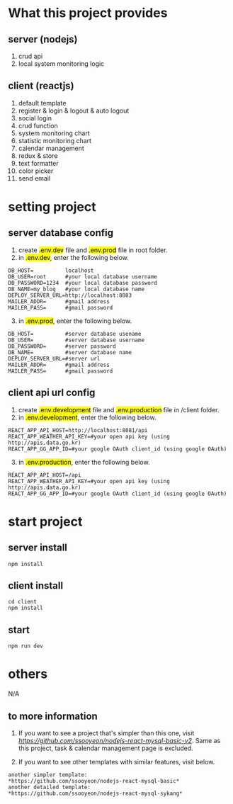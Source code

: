 # What this project provides

## server (nodejs)

1. crud api
2. local system monitoring logic

## client (reactjs)

1. default template
2. register & login & logout & auto logout
3. social login
4. crud function
5. system monitoring chart
6. statistic monitoring chart
7. calendar management
8. redux & store
9. text formatter
10. color picker
11. send email

# setting project

## server database config

1. create <mark>.env.dev</mark> file and <mark>.env.prod</mark> file in root folder.
2. in <mark>.env.dev</mark>, enter the following below.

```
DB_HOST=          localhost
DB_USER=root      #your local database username
DB_PASSWORD=1234  #your local database password
DB_NAME=my_blog   #your local database name
DEPLOY_SERVER_URL=http://localhost:8083
MAILER_ADDR=      #gmail address
MAILER_PASS=      #gmail password
```

3. in <mark>.env.prod</mark>, enter the following below.

```
DB_HOST=          #server database usename
DB_USER=          #server database username
DB_PASSWORD=      #server password
DB_NAME=          #server database name
DEPLOY_SERVER_URL=#server url
MAILER_ADDR=      #gmail address
MAILER_PASS=      #gmail password
```

## client api url config

1. create <mark>.env.development</mark> file and <mark>.env.production</mark> file in /client folder.
2. in <mark>.env.development</mark>, enter the following below.

```
REACT_APP_API_HOST=http://localhost:8081/api
REACT_APP_WEATHER_API_KEY=#your open api key (using http://apis.data.go.kr)
REACT_APP_GG_APP_ID=#your google OAuth client_id (using google OAuth)
```

3. in <mark>.env.production</mark>, enter the following below.

```
REACT_APP_API_HOST=/api
REACT_APP_WEATHER_API_KEY=#your open api key (using http://apis.data.go.kr)
REACT_APP_GG_APP_ID=#your google OAuth client_id (using google OAuth)
```

# start project

## server install

```
npm install
```

## client install

```
cd client
npm install
```

## start

```
npm run dev
```

# others

N/A

## to more information

1. If you want to see a project that's simpler than this one, visit *https://github.com/ssooyeon/nodejs-react-mysql-basic-v2*. Same as this project, task & calendar management page is excluded.

2. If you want to see other templates with similar features, visit below.

```
another simpler template:
*https://github.com/ssooyeon/nodejs-react-mysql-basic*
another detailed template:
*https://github.com/ssooyeon/nodejs-react-mysql-sykang*
```
